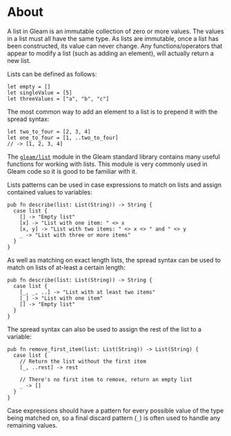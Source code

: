 # About

A list in Gleam is an immutable collection of zero or more values. The values in a list must all have the same type. As lists are immutable, once a list has been constructed, its value can never change. Any functions/operators that appear to modify a list (such as adding an element), will actually return a new list.

Lists can be defined as follows:

```gleam
let empty = []
let singleValue = [5]
let threeValues = ["a", "b", "c"]
```

The most common way to add an element to a list is to prepend it with the spread syntax:

```gleam
let two_to_four = [2, 3, 4]
let one_to_four = [1, ..two_to_four]
// -> [1, 2, 3, 4]
```

The [`gleam/list`](https://hexdocs.pm/gleam_stdlib/gleam/list.html) module in the Gleam standard library contains many useful functions for working with lists. This module is very commonly used in Gleam code so it is good to be familiar with it.

Lists patterns can be used in case expressions to match on lists and assign contained values to variables:

```gleam
pub fn describe(list: List(String)) -> String {
  case list {
    [] -> "Empty list"
    [x] -> "List with one item: " <> x
    [x, y] -> "List with two items: " <> x <> " and " <> y
    _ -> "List with three or more items"
  }
}
```

As well as matching on exact length lists, the spread syntax can be used to match on lists of at-least a certain length:

```gleam
pub fn describe(list: List(String)) -> String {
  case list {
    [_, _, ..] -> "List with at least two items"
    [_] -> "List with one item"
    [] -> "Empty list"
  }
}
```

The spread syntax can also be used to assign the rest of the list to a variable:

```gleam
pub fn remove_first_item(list: List(String)) -> List(String) {
  case list {
    // Return the list without the first item
    [_, ..rest] -> rest

    // There's no first item to remove, return an empty list
    _ -> []
  }
}
```

Case expressions should have a pattern for every possible value of the type being matched on, so a final discard pattern (`_`) is often used to handle any remaining values.
